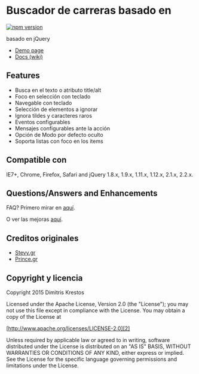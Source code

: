 # Buscador de carreras basado en

[![npm version](https://badge.fury.io/js/hideseek.png)](http://badge.fury.io/js/hideseek)

basado en jQuery

* [Demo page][1]
* [Docs (wiki)][3]

## Features

* Busca en el texto o atributo title/alt
* Foco en selección con teclado
* Navegable con teclado
* Selección de elementos a ignorar
* Ignora tildes y caracteres raros
* Eventos configurables
* Mensajes configurables ante la acción
* Opción de Modo por defecto oculto
* Soporta listas con foco en los items

## Compatible con

IE7+, Chrome, Firefox, Safari
and jQuery 1.8.x, 1.9.x, 1.11.x, 1.12.x, 2.1.x, 2.2.x.

## Questions/Answers and Enhancements

FAQ? Primero mirar en [aquí][6].

O ver las mejoras [aquí][7].

## Creditos originales
* [Stevy.gr][4]
* [Prince.gr][5]

## Copyright y licencia

Copyright 2015 Dimitris Krestos

Licensed under the Apache License, Version 2.0 (the "License");
you may not use this file except in compliance with the License.
You may obtain a copy of the License at

[http://www.apache.org/licenses/LICENSE-2.0][2]

Unless required by applicable law or agreed to in writing, software
distributed under the License is distributed on an "AS IS" BASIS,
WITHOUT WARRANTIES OR CONDITIONS OF ANY KIND, either express or implied.
See the License for the specific language governing permissions and
limitations under the License.

  [1]: http://vdw.github.io/HideSeek/
  [2]: http://www.apache.org/licenses/LICENSE-2.0
  [3]: https://github.com/vdw/HideSeek/wiki
  [4]: http://stevy.gr/
  [5]: http://prince.gr/
  [6]: https://github.com/vdw/HideSeek/issues?utf8=%E2%9C%93&q=label%3Aquestion
  [7]: https://github.com/vdw/HideSeek/issues?utf8=%E2%9C%93&q=label%3Aenhancement
